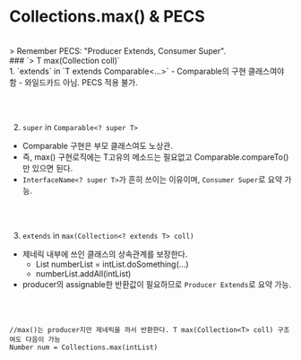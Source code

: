 # Collections.max() & PECS
<br/>
> Remember PECS: "Producer Extends, Consumer Super".
<br/>
### `<T extends Comparable<? super T>> T max(Collection<? extends T> coll)`
<br/>
1. `extends` in `T extends Comparable<...>` 
  - Comparable의 구현 클래스여야 함
  - 와일드카드 아님. PECS 적용 불가. 
  
<br/><br/>
  
2. `super` in `Comparable<? super T>` 
  - Comparable 구현은 부모 클래스여도 노상관. 
  - 즉, max() 구현로직에는 T고유의 메소드는 필요없고 Comparable.compareTo() 만 있으면 된다.
  - `InterfaceName<? super T>`가 흔히 쓰이는 이유이며, `Consumer Super`로 요약 가능.
  
<br/><br/>  
  
3. `extends` in `max(Collection<? extends T> coll)`
  - 제네릭 내부에 쓰인 클래스의 상속관계를 보장한다. 
    - List<Number> numberList = intList.doSomething(...)
    - numberList.addAll(intList)
  - producer의 assignable한 반환값이 필요하므로 `Producer Extends`로 요약 가능.
  
<br/><br/>  
  
  ```
  //max()는 producer지만 제네릭을 까서 반환한다. T max(Collection<T> coll) 구조여도 다음이 가능
  Number num = Collections.max(intList)
  ```
  
